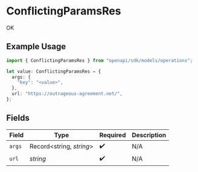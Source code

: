 # ConflictingParamsRes

OK

## Example Usage

```typescript
import { ConflictingParamsRes } from "openapi/sdk/models/operations";

let value: ConflictingParamsRes = {
  args: {
    "key": "<value>",
  },
  url: "https://outrageous-agreement.net/",
};
```

## Fields

| Field                    | Type                     | Required                 | Description              |
| ------------------------ | ------------------------ | ------------------------ | ------------------------ |
| `args`                   | Record<string, *string*> | :heavy_check_mark:       | N/A                      |
| `url`                    | *string*                 | :heavy_check_mark:       | N/A                      |